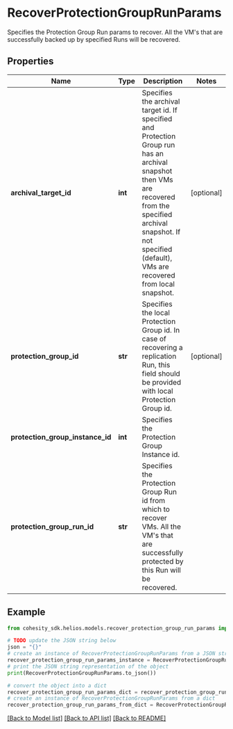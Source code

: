 # RecoverProtectionGroupRunParams

Specifies the Protection Group Run params to recover. All the VM's that are successfully backed up by specified Runs will be recovered.

## Properties

Name | Type | Description | Notes
------------ | ------------- | ------------- | -------------
**archival_target_id** | **int** | Specifies the archival target id. If specified and Protection Group run has an archival snapshot then VMs are recovered from the specified archival snapshot. If not specified (default), VMs are recovered from local snapshot. | [optional] 
**protection_group_id** | **str** | Specifies the local Protection Group id. In case of recovering a replication Run, this field should be provided with local Protection Group id. | [optional] 
**protection_group_instance_id** | **int** | Specifies the Protection Group Instance id. | 
**protection_group_run_id** | **str** | Specifies the Protection Group Run id from which to recover VMs. All the VM&#39;s that are successfully protected by this Run will be recovered. | 

## Example

```python
from cohesity_sdk.helios.models.recover_protection_group_run_params import RecoverProtectionGroupRunParams

# TODO update the JSON string below
json = "{}"
# create an instance of RecoverProtectionGroupRunParams from a JSON string
recover_protection_group_run_params_instance = RecoverProtectionGroupRunParams.from_json(json)
# print the JSON string representation of the object
print(RecoverProtectionGroupRunParams.to_json())

# convert the object into a dict
recover_protection_group_run_params_dict = recover_protection_group_run_params_instance.to_dict()
# create an instance of RecoverProtectionGroupRunParams from a dict
recover_protection_group_run_params_from_dict = RecoverProtectionGroupRunParams.from_dict(recover_protection_group_run_params_dict)
```
[[Back to Model list]](../README.md#documentation-for-models) [[Back to API list]](../README.md#documentation-for-api-endpoints) [[Back to README]](../README.md)


